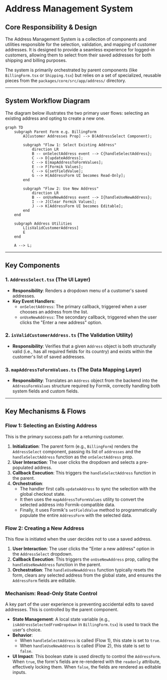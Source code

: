 # Address Management System

## Core Responsibility & Design

The Address Management System is a collection of components and utilities responsible for the selection, validation, and mapping of customer addresses. It is designed to provide a seamless experience for logged-in customers, allowing them to select from their saved addresses for both shipping and billing purposes.

The system is primarily orchestrated by parent components (like `BillingForm.tsx` or `Shipping.tsx`) but relies on a set of specialized, reusable pieces from the `packages/core/src/app/address/` directory.

---

## System Workflow Diagram

The diagram below illustrates the two primary user flows: selecting an existing address and opting to create a new one.

```mermaid
graph TD
    subgraph Parent Form e.g. BillingForm
        A[Customer Addresses Prop] --> B(AddressSelect Component);

        subgraph "Flow 1: Select Existing Address"
            direction LR
            B -- onSelectAddress event --> C{handleSelectAddress};
            C --> D[updateAddress];
            C --> E[mapAddressToFormValues];
            E --> F[Formik Values];
            C --> G[setFieldValue];
            G --> H[AddressForm UI becomes Read-Only];
        end

        subgraph "Flow 2: Use New Address"
            direction LR
            B -- onUseNewAddress event --> I{handleUseNewAddress};
            I --> J[Clear Formik Values];
            J --> K[AddressForm UI becomes Editable];
        end
    end

    subgraph Address Utilities
        L[isValidCustomerAddress]
        E
    end

    A --> L;
```

---

## Key Components

### 1. `AddressSelect.tsx` (The UI Layer)
-   **Responsibility**: Renders a dropdown menu of a customer's saved addresses.
-   **Key Event Handlers**:
    -   `onSelectAddress`: The primary callback, triggered when a user chooses an address from the list.
    -   `onUseNewAddress`: The secondary callback, triggered when the user clicks the "Enter a new address" option.

### 2. `isValidCustomerAddress.ts` (The Validation Utility)
-   **Responsibility**: Verifies that a given `Address` object is both structurally valid (i.e., has all required fields for its country) and exists within the customer's list of saved addresses.

### 3. `mapAddressToFormValues.ts` (The Data Mapping Layer)
-   **Responsibility**: Translates an `Address` object from the backend into the `AddressFormValues` structure required by Formik, correctly handling both system fields and custom fields.

---

## Key Mechanisms & Flows

### Flow 1: Selecting an Existing Address
This is the primary success path for a returning customer.
1.  **Initialization**: The parent form (e.g., `BillingForm`) renders the `AddressSelect` component, passing its list of `addresses` and the `handleSelectAddress` function as the `onSelectAddress` prop.
2.  **User Interaction**: The user clicks the dropdown and selects a pre-populated address.
3.  **Callback Execution**: This triggers the `handleSelectAddress` function in the parent.
4.  **Orchestration**:
    -   The handler first calls `updateAddress` to sync the selection with the global checkout state.
    -   It then uses the `mapAddressToFormValues` utility to convert the selected address into Formik-compatible data.
    -   Finally, it uses Formik's `setFieldValue` method to programmatically populate the entire `AddressForm` with the selected data.

### Flow 2: Creating a New Address
This flow is initiated when the user decides not to use a saved address.
1.  **User Interaction**: The user clicks the "Enter a new address" option in the `AddressSelect` dropdown.
2.  **Callback Execution**: This triggers the `onUseNewAddress` prop, calling the `handleUseNewAddress` function in the parent.
3.  **Orchestration**: The `handleUseNewAddress` function typically resets the form, clears any selected address from the global state, and ensures the `AddressForm` fields are editable.

### Mechanism: Read-Only State Control
A key part of the user experience is preventing accidental edits to saved addresses. This is controlled by the parent component.
-   **State Management**: A local state variable (e.g., `isAddressSelectedFromDropdown` in `BillingForm.tsx`) is used to track the user's choice.
-   **Behavior**:
    -   When `handleSelectAddress` is called (Flow 1), this state is set to `true`.
    -   When `handleUseNewAddress` is called (Flow 2), this state is set to `false`.
-   **UI Impact**: This boolean state is used directly to control the `AddressForm`. When `true`, the form's fields are re-rendered with the `readonly` attribute, effectively locking them. When `false`, the fields are rendered as editable inputs.

